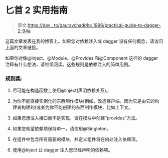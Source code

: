 # 匕首 2 实用指南

> 原文:[https://dev . to/gauravchaddha 1996/practical-guide-to-dagger-2-94a](https://dev.to/gauravchaddha1996/practical-guide-to-dagger-2-94a)

这篇文章发表在我的博客上。如果您对依赖注入或 dagger 没有任何概念，请访问上面的文章链接。

如果你对像@Inject、@Module、@Provides 和@Component 这样的 dagger 注释有什么想法，请继续阅读。这些规则是依赖注入的简单用例。

### 规则集:

1.  尽可能在构造函数上使用@Inject(声明依赖关系)。

2.  为你不能直接实例化的东西制作模块(例如，改造客户端，因为它是由它的构建者构建的)或者为你不能创建的东西制作模块，比如上下文。

3.  如果您想注入接口而不是实现，请在模块中创建“provides”方法。

4.  如果您希望依赖项保持单一，请使用@Singleton。

5.  在组件中包含所有需要的模块，并定义组件将在何处注入依赖项。

6.  使用@Inject 让 dagger 注入您已经声明的依赖项。